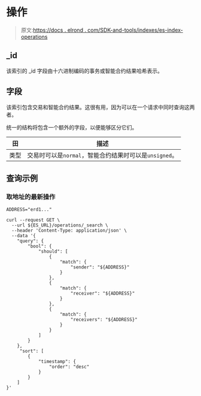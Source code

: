 # 操作

> 原文:[https://docs . elrond . com/SDK-and-tools/indexes/es-index-operations](https://docs.elrond.com/sdk-and-tools/indices/es-index-operations)

 ## _id

该索引的 _id 字段由十六进制编码的事务或智能合约结果哈希表示。

## 字段

该索引包含交易和智能合约结果。这很有用，因为可以在一个请求中同时查询这两者。

统一的结构将包含一个额外的字段，以便能够区分它们。

| 田 | 描述 |
| --- | --- |
| 类型 | 交易时可以是`normal`，智能合约结果时可以是`unsigned`。 |

## 查询示例

### 取地址的最新操作

```
ADDRESS="erd1..."

curl --request GET \
  --url ${ES_URL}/operations/_search \
  --header 'Content-Type: application/json' \
  --data '{
    "query": {
        "bool": {
            "should": [
                {
                    "match": {
                        "sender": "${ADDRESS}"
                    }
                },
                {
                    "match": {
                        "receiver": "${ADDRESS}"
                    }
                },
                {
                    "match": {
                        "receivers": "${ADDRESS}"
                    }
                }
            ]
        }
    },
     "sort": [
        {
            "timestamp": {
                "order": "desc"
            }
        }
    ]
}' 
```